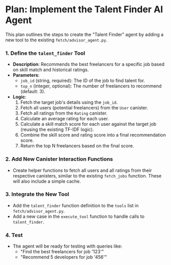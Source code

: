 # Plan: Implement the Talent Finder AI Agent

This plan outlines the steps to create the "Talent Finder" agent by adding a new tool to the existing `fetch/advisor_agent.py`.

### 1. Define the `talent_finder` Tool

- **Description**: Recommends the best freelancers for a specific job based on skill match and historical ratings.
- **Parameters**:
  - `job_id` (string, required): The ID of the job to find talent for.
  - `top_n` (integer, optional): The number of freelancers to recommend (default: 3).
- **Logic**:
  1. Fetch the target job's details using the `job_id`.
  2. Fetch all users (potential freelancers) from the `User` canister.
  3. Fetch all ratings from the `Rating` canister.
  4. Calculate an average rating for each user.
  5. Calculate a skill match score for each user against the target job (reusing the existing TF-IDF logic).
  6. Combine the skill score and rating score into a final recommendation score.
  7. Return the top N freelancers based on the final score.

### 2. Add New Canister Interaction Functions

- Create helper functions to fetch all users and all ratings from their respective canisters, similar to the existing `fetch_jobs` function. These will also include a simple cache.

### 3. Integrate the New Tool

- Add the `talent_finder` function definition to the `tools` list in `fetch/advisor_agent.py`.
- Add a new case in the `execute_tool` function to handle calls to `talent_finder`.

### 4. Test

- The agent will be ready for testing with queries like:
  - "Find the best freelancers for job '123'"
  - "Recommend 5 developers for job '456'"
